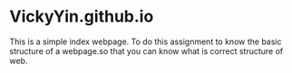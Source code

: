 # VickyYin.github.io
This is a simple index webpage. To do this assignment to know the basic structure of 
a webpage.so that you can know what is correct structure of web. 
